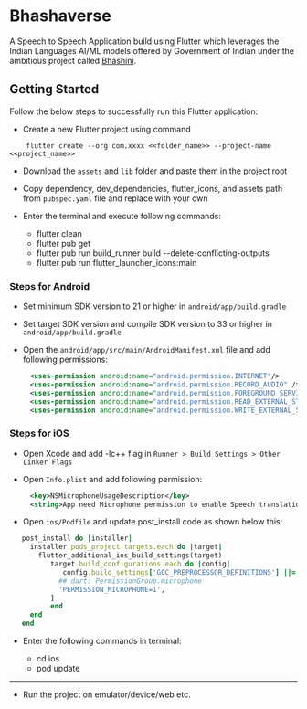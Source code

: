 # Bhashaverse

A Speech to Speech Application build using Flutter which leverages the Indian Languages AI/ML models offered by Government of Indian under the ambitious project called [Bhashini](www.bhashini.gov.in).

## Getting Started
Follow the below steps to successfully run this Flutter application:

- Create a new Flutter project using command

```shell-script
 	flutter create --org com.xxxx <<folder_name>> --project-name <<project_name>>
```

- Download the `assets` and `lib` folder and paste them in the project root

- Copy dependency, dev_dependencies, flutter_icons, and assets path from `pubspec.yaml` file and replace with your own

- Enter the terminal and execute following commands:

    - flutter clean
    - flutter pub get
    - flutter pub run build_runner build --delete-conflicting-outputs
    - flutter pub run flutter_launcher_icons:main

### Steps for Android

- Set minimum SDK version to 21 or higher in `android/app/build.gradle`

- Set target SDK version and compile SDK version to 33 or higher in `android/app/build.gradle`

- Open the `android/app/src/main/AndroidManifest.xml` file and add following permissions:

```xml
     <uses-permission android:name="android.permission.INTERNET"/>
     <uses-permission android:name="android.permission.RECORD_AUDIO" />
     <uses-permission android:name="android.permission.FOREGROUND_SERVICE" />
     <uses-permission android:name="android.permission.READ_EXTERNAL_STORAGE"/>
     <uses-permission android:name="android.permission.WRITE_EXTERNAL_STORAGE"/>
```

### Steps for iOS

- Open Xcode and add -lc++ flag in `Runner > Build Settings > Other Linker Flags`

- Open `Info.plist` and add following permission:

```xml
     <key>NSMicrophoneUsageDescription</key>
     <string>App need Microphone permission to enable Speech translation</string>
```
- Open `ios/Podfile`  and update post_install code as shown below this:


```ruby
   post_install do |installer|
     installer.pods_project.targets.each do |target|
       flutter_additional_ios_build_settings(target)
          target.build_configurations.each do |config|
             config.build_settings['GCC_PREPROCESSOR_DEFINITIONS'] ||= [          '$(inherited)',
            ## dart: PermissionGroup.microphone
            'PERMISSION_MICROPHONE=1',
          ]
          end
     end
   end
```

- Enter the following commands in terminal:

    - cd ios
    - pod update

------------

- Run the project on emulator/device/web etc.